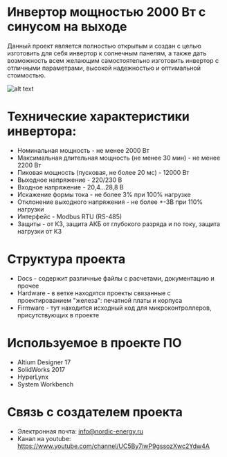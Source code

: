 # Инвертор мощностью 2000 Вт с синусом на выходе
Данный проект является полностью открытым и создан с целью изготовить для себя инвертор к солнечным панелям,
а также дать возможность всем желающим самостоятельно изготовить инвертор с отличными параметрами, высокой надежностью
и оптимальной стоимостью.

![alt text](https://github.com/Nordic-Energy/Invertor/blob/master/Docs/2.jpg)

# Технические характеристики инвертора:
* Номинальная мощность - не менее 2000 Вт
* Максимальная длительная мощность (не менее 30 мин) - не менее 2200 Вт
* Пиковая мощность (пусковая, не более 20 мс) - 12000 Вт
* Выходное напряжение - 220/230 В
* Входное напряжение - 20,4...28,8 В
* Искажение формы тока - не более 3% при 100% нагрузке
* Отклонение выходного напряжения - не более +-3В при 110% нагрузки
* Интерфейс - Modbus RTU (RS-485)
* Защиты - от КЗ, защита АКБ от глубокого разряда и по току, защита нагрузки от КЗ

# Структура проекта
* Docs - содержит различные файлы с расчетами, документацию и прочее
* Hardware - в ветке находятся проекты связанные с проектированием "железа": печатной платы и корпуса
* Firmware - тут находится исходный код для микроконтроллеров, присутствующих в проекте

# Используемое в проекте ПО
* Altium Designer 17
* SolidWorks 2017
* HyperLynx
* System Workbench


# Связь с создателем проекта
* Электронная почта: info@nordic-energy.ru
* Канал на youtube: https://www.youtube.com/channel/UC5By7iwP9gssozXwc2Ydw4A
